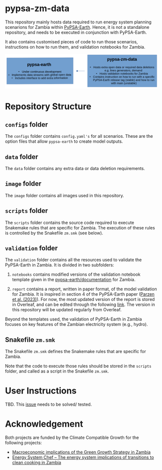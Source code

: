 # pypsa-zm-data

This repository mainly hosts data required to run energy system planning scenarions for Zambia within [PyPSA-Earth](https://github.com/pypsa-meets-earth/pypsa-earth). Hence, it is not a standalone repository, and needs to be executed in conjunction with PyPSA-Earth.

 It also contains customised pieces of code to run those scenarios, instructions on how to run them, and validation notebooks for Zambia.

![d](image/README/1679077012057.png)

# Repository Structure

## `configs` folder

The `configs` folder contains `config.yaml's` for all scenarios. These are the option files that allow `pypsa-earth` to create model outputs.

## `data` folder

The `data` folder contains any extra data or data deletion requirements.

## `image` folder

The `image` folder contains all images used in this repository.

## `scripts` folder

The `scripts` folder contains the source code required to execute Snakemake rules that are specific for Zambia. The execution of these rules is controlled by the Snakefile `zm.smk` (see below).

## `validation` folder

The `validation` folder contains all the resources used to validate the PyPSA-Earth in Zambia. It is divided in two subfolders:

1. `notebooks` contains modified versions of the validation notebook template given in the [pypsa-earth/documentation](https://github.com/pypsa-meets-earth/documentation/tree/main/notebooks/validation) for Zambia.

2. `report` contains a report, written in paper format, of the model validation for Zambia. It is inspired in section 4 of the PyPSA-Earth paper ([Parzen et al. (2023)](https://doi.org/10.1016/j.apenergy.2023.121096)). For now, the most updated version of the report is stored in Overleaf, and can be edited through the following [link](https://www.overleaf.com/9955214172jymhghfymjrx). The version in this repository will be updated regularly from Overleaf.

Beyond the templates used, the validation of PyPSA-Earth in Zambia focuses on key features of the Zambian electricity system (e.g., hydro).

## Snakefile `zm.smk`

The Snakefile `zm.smk` defines the Snakemake rules that are specific for Zambia.

Note that the code to execute those rules should be stored in the `scripts` folder, and called as a script in the Snakefile `zm.smk`. 

# User Instructions

TBD. This [issue](https://github.com/pypsa-meets-earth/pypsa-zm-data/issues/1) needs to be solved/ tested.

# Acknowledgement

Both projects are funded by the Climate Compatible Growth for the following projects:

- [Macroeconomic implications of the Green Growth Strategy in Zambia](https://drive.google.com/file/d/1n9l50KhCGH4l07Kqsu1wiRGweubw0TYj/view?usp=sharing)
- [Energy System Chef – The energy system implications of transitions to clean cooking in Zambia](https://drive.google.com/file/d/1Sgr3NXm2F5gEFea_qEvJ-OWaNmSAjHMx/view?usp=sharing)
